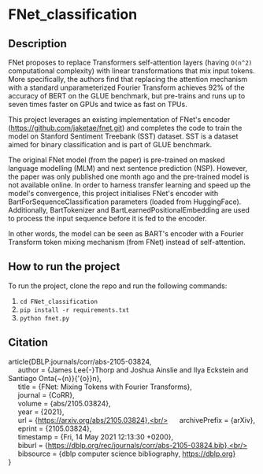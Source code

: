 # FNet_classification

## Description

FNet proposes to replace Transformers self-attention layers (having `O(n^2)` computational complexity) with linear transformations that mix input tokens. More specifically, the authors find that replacing the attention mechanism with a standard unparameterized Fourier Transform achieves 92% of the accuracy of BERT on the GLUE benchmark, but pre-trains and runs up to seven times faster on GPUs and twice as fast on TPUs. 

This project leverages an existing implementation of FNet's encoder (https://github.com/jaketae/fnet.git) and completes the code to train the model on Stanford Sentiment Treebank (SST) dataset. SST is a dataset aimed for binary classification and is part of GLUE benchmark. 

The original FNet model (from the paper) is pre-trained on masked language modelling (MLM) and next sentence prediction (NSP). However, the paper was only published  one month ago and the pre-trained model is not available online. In order to harness transfer learning and speed up the model's convergence, this project initialises FNet's encoder with BartForSequenceClassification parameters (loaded from HuggingFace). Additionally, BartTokenizer and BartLearnedPositionalEmbedding are used to process the input sequence before it is fed to the encoder. 

In other words, the model can be seen as BART's encoder with a Fourier Transform token mixing mechanism (from FNet) instead of self-attention.

## How to run the project

To run the project, clone the repo and run the following commands: 
1) `cd FNet_classification`
2) `pip install -r requirements.txt`
3) `python fnet.py`


## Citation

article{DBLP:journals/corr/abs-2105-03824,<br/>
&nbsp;&nbsp;&nbsp;&nbsp;  author    = {James Lee{-}Thorp and
               Joshua Ainslie and
               Ilya Eckstein and
               Santiago Onta{\~{n}}{\'{o}}n},<br/>
&nbsp;&nbsp;&nbsp;&nbsp;  title     = {FNet: Mixing Tokens with Fourier Transforms},<br/>
&nbsp;&nbsp;&nbsp;&nbsp;  journal   = {CoRR},<br/>
&nbsp;&nbsp;&nbsp;&nbsp;  volume    = {abs/2105.03824},<br/>
&nbsp;&nbsp;&nbsp;&nbsp;  year      = {2021},<br/>
&nbsp;&nbsp;&nbsp;&nbsp;  url       = {https://arxiv.org/abs/2105.03824},<br/>
&nbsp;&nbsp;&nbsp;&nbsp;  archivePrefix = {arXiv},<br/>
&nbsp;&nbsp;&nbsp;&nbsp;  eprint    = {2105.03824},<br/>
&nbsp;&nbsp;&nbsp;&nbsp;  timestamp = {Fri, 14 May 2021 12:13:30 +0200},<br/>
&nbsp;&nbsp;&nbsp;&nbsp;  biburl    = {https://dblp.org/rec/journals/corr/abs-2105-03824.bib},<br/>
&nbsp;&nbsp;&nbsp;&nbsp;  bibsource = {dblp computer science bibliography, https://dblp.org}<br/>
}
